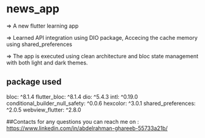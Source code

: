 # news_app

=> A new flutter learning app 

=> Learned API integration using DIO package,
    Accecing the cache memory using shared_preferences

=> The app is executed using clean architecture  and bloc state management  with both light and dark themes.

## package used 
   bloc: ^8.1.4
   flutter_bloc: ^8.1.4
   dio: ^5.4.3
   intl: ^0.19.0
   conditional_builder_null_safety: ^0.0.6
   hexcolor: ^3.0.1
   shared_preferences: ^2.0.5
   webview_flutter: ^2.8.0

##Contacts
for any questions you can reach me on : https://www.linkedin.com/in/abdelrahman-ghareeb-55733a21b/
